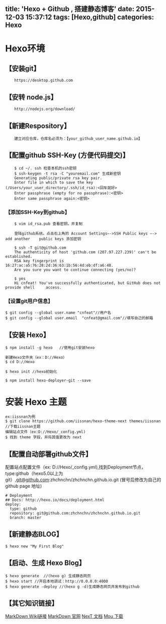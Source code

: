 title: 'Hexo + Github , 搭建静态博客'
date: 2015-12-03 15:37:12
tags: [Hexo,github]
categories: Hexo
---
# Hexo环境
##  【安装git】

```
	https://desktop.github.com
```

## 【安转 node.js】

```
	http://nodejs.org/download/
```

## 【新建Respository】

```
	建立对应仓库，仓库名必须为：【your_github_user_name.github.io】
```

## 【配置github SSH-Key (方便代码提交)】
```
	$ cd ~/. ssh 检查本机的ssh密钥
	$ ssh-keygen -t rsa -C "youremail.com" 生成新密钥
	Generating public/private rsa key pair.
	Enter file in which to save the key (/Users/your_user_directory/.ssh/id_rsa):<回车就好>
	Enter passphrase (empty for no passphrase):<密钥>
	Enter same passphrase again:<密钥>
```

### 【添加SSH-Key到github】
```
	$ vim id_rsa.pub 查看密钥，并复制

	登陆github系统。点击右上角的 Account Settings—->SSH Public keys —-> add another 	public keys 添加密钥

	$ ssh -T git@github.com
	The authenticity of host 'github.com (207.97.227.239)' can't be established.
	RSA key fingerprint is 16:27:ac:a5:76:28:2d:36:63:1b:56:4d:eb:df:a6:48.
	Are you sure you want to continue connecting (yes/no)?
	
	$ yes
	Hi cnfeat! You've successfully authenticated, but GitHub does not provide shell 	access.
```

### 【设置git用户信息】
```
$ git config --global user.name "cnfeat"//用户名
$ git config --global user.email  "cnfeat@gmail.com"//填写自己的邮箱
```
## 【安装 Hexo】

```
$ npm install -g hexo   //使用git安装hexo

新建Hexo文件夹（ex：D://Hexo）
$ cd D://Hexo

$ hexo init //hexo初始化

$ npm install hexo-deployer-git --save  
```

# 安装 Hexo 主题
```
ex:iissnan为例
$ git clone https://github.com/iissnan/hexo-theme-next themes/iissnan   //下载iissnan主题
编辑站点文件（ex:D://Hexo/_config.yml)
$ 找到 theme 字段，并将其值更改为 next
```

## 【配置自动部署github文件】
配置站点配置文件（ex: D://Hexo/_config.yml),找到Deployment节点，type:github（hexo5.0以上为git）,git@github.com:zhchnchn/zhchnchn.github.io.git (冒号后修改为自己的github page 地址)

```
# Deployment
## Docs: http://hexo.io/docs/deployment.html
deploy:
  type: github
  repository: git@github.com:zhchnchn/zhchnchn.github.io.git
  branch: master
```

## 【新建静态BLOG】
```
$ hexo new "My First Blog"
```

## 【启动、生成 Hexo Blog】
```
$ hexo generate  //(hexo g) 生成静态网页
$ hexo start //开启本地调试：http://0.0.0.0:4000
$ hexo generate -deploy //(hexo g -d)生成静态网页并发布到github
```

## 【其它知识链接】
[MarkDown Wiki链接](https://en.wikipedia.org/wiki/Markdown)
[MarkDown 官网](http://www.markdown.cn/)
[NexT 文档](http://theme-next.iissnan.com/)
[Mou 下载](http://25.io/mou/)



